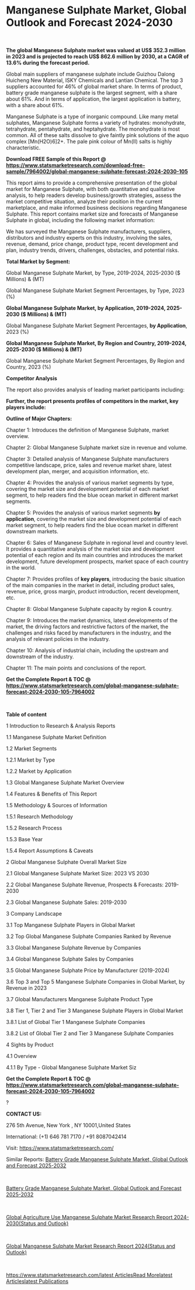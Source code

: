 <h1>Manganese Sulphate Market, Global Outlook and Forecast 2024-2030</h1><br/><p><strong>The global Manganese Sulphate market was valued at US$ 352.3 million in 2023 and is projected to reach US$ 862.6 million by 2030, at a <strong>CAGR</strong> of 13.6% during the forecast period.</strong></p>
 
 
 
 <p>Global main suppliers of manganese sulphate include Guizhou Dalong Huicheng New Material, ISKY Chemicals and Lantian Chemical. The top 3 suppliers accounted for 46% of global market share. In terms of product, battery grade manganese sulphate is the largest segment, with a share about 61%. And in terms of application, the largest application is battery, with a share about 61%.</p>
 
 
 
 <p>Manganese Sulphate is a type of inorganic compound. Like many metal sulphates, Manganese Sulphate forms a variety of hydrates: monohydrate, tetrahydrate, pentahydrate, and heptahydrate. The monohydrate is most common. All of these salts dissolve to give faintly pink solutions of the aquo complex [Mn(H2O)6]2+. The pale pink colour of Mn(II) salts is highly characteristic.</p>
 
 
 
 <p><strong>Download FREE Sample of this Report @ <a href="https://www.statsmarketresearch.com/download-free-sample/7964002/global-manganese-sulphate-forecast-2024-2030-105">https://www.statsmarketresearch.com/download-free-sample/7964002/global-manganese-sulphate-forecast-2024-2030-105</a></strong></p>
 
 
 
 <p>This report aims to provide a comprehensive presentation of the global market for Manganese Sulphate, with both quantitative and qualitative analysis, to help readers develop business/growth strategies, assess the market competitive situation, analyze their position in the current marketplace, and make informed business decisions regarding Manganese Sulphate. This report contains market size and forecasts of Manganese Sulphate in global, including the following market information:</p>
 
 
 
 <p>We has surveyed the Manganese Sulphate manufacturers, suppliers, distributors and industry experts on this industry, involving the sales, revenue, demand, price change, product type, recent development and plan, industry trends, drivers, challenges, obstacles, and potential risks.</p>
 
 
 
 <p><strong>Total Market by Segment:</strong></p>
 
 
 
 <p>Global Manganese Sulphate Market, by Type, 2019-2024, 2025-2030 ($ Millions) & (MT)</p>
 
 
 
 <p>Global Manganese Sulphate Market Segment Percentages, by Type, 2023 (%)</p>
 
 
 
 <p><strong>Global Manganese Sulphate Market, <strong>by Application</strong>, 2019-2024, 2025-2030 ($ Millions) & (MT)</strong></p>
 
 
 
 <p>Global Manganese Sulphate Market Segment Percentages, <strong>by Application</strong>, 2023 (%)</p>
 
 
 
 <p><strong>Global Manganese Sulphate Market, By Region and Country, 2019-2024, 2025-2030 ($ Millions) & (MT)</strong></p>
 
 
 
 <p>Global Manganese Sulphate Market Segment Percentages, By Region and Country, 2023 (%)</p>
 
 
 
 <p><strong>Competitor Analysis</strong></p>
 
 
 
 <p>The report also provides analysis of leading market participants including:</p>
 
 
 
 <p><strong>Further, the report presents profiles of competitors in the market, <strong>key players</strong> include:</strong></p>
 
 
 
 <p><strong>Outline of Major Chapters:</strong></p>
 
 
 
 <p>Chapter 1: Introduces the definition of Manganese Sulphate, market overview.</p>
 
 
 
 <p>Chapter 2: Global Manganese Sulphate market size in revenue and volume.</p>
 
 
 
 <p>Chapter 3: Detailed analysis of Manganese Sulphate manufacturers competitive landscape, price, sales and revenue market share, latest development plan, merger, and acquisition information, etc.</p>
 
 
 
 <p>Chapter 4: Provides the analysis of various market segments by type, covering the market size and development potential of each market segment, to help readers find the blue ocean market in different market segments.</p>
 
 
 
 <p>Chapter 5: Provides the analysis of various market segments <strong>by application</strong>, covering the market size and development potential of each market segment, to help readers find the blue ocean market in different downstream markets.</p>
 
 
 
 <p>Chapter 6: Sales of Manganese Sulphate in regional level and country level. It provides a quantitative analysis of the market size and development potential of each region and its main countries and introduces the market development, future development prospects, market space of each country in the world.</p>
 
 
 
 <p>Chapter 7: Provides profiles of <strong>key players</strong>, introducing the basic situation of the main companies in the market in detail, including product sales, revenue, price, gross margin, product introduction, recent development, etc.</p>
 
 
 
 <p>Chapter 8: Global Manganese Sulphate capacity by region & country.</p>
 
 
 
 <p>Chapter 9: Introduces the market dynamics, latest developments of the market, the driving factors and restrictive factors of the market, the challenges and risks faced by manufacturers in the industry, and the analysis of relevant policies in the industry.</p>
 
 
 
 <p>Chapter 10: Analysis of industrial chain, including the upstream and downstream of the industry.</p>
 
 
 
 <p>Chapter 11: The main points and conclusions of the report.</p>
 
 
 
 <div><b>Get the Complete Report & TOC @ <a href="https://www.statsmarketresearch.com/global-manganese-sulphate-forecast-2024-2030-105-7964002">https://www.statsmarketresearch.com/global-manganese-sulphate-forecast-2024-2030-105-7964002</a></b></div>
 
 
 
 <p><br />
 
 <b>Table of content</b></p>
 
 
 
 <p>1 Introduction to Research & Analysis Reports<br />
 
 1.1 Manganese Sulphate Market Definition<br />
 
 1.2 Market Segments<br />
 
 1.2.1 Market by Type<br />
 
 1.2.2 Market by Application<br />
 
 1.3 Global Manganese Sulphate Market Overview<br />
 
 1.4 Features & Benefits of This Report<br />
 
 1.5 Methodology & Sources of Information<br />
 
 1.5.1 Research Methodology<br />
 
 1.5.2 Research Process<br />
 
 1.5.3 Base Year<br />
 
 1.5.4 Report Assumptions & Caveats<br />
 
 2 Global Manganese Sulphate Overall Market Size<br />
 
 2.1 Global Manganese Sulphate Market Size: 2023 VS 2030<br />
 
 2.2 Global Manganese Sulphate Revenue, Prospects & Forecasts: 2019-2030<br />
 
 2.3 Global Manganese Sulphate Sales: 2019-2030<br />
 
 3 Company Landscape<br />
 
 3.1 Top Manganese Sulphate Players in Global Market<br />
 
 3.2 Top Global Manganese Sulphate Companies Ranked by Revenue<br />
 
 3.3 Global Manganese Sulphate Revenue by Companies<br />
 
 3.4 Global Manganese Sulphate Sales by Companies<br />
 
 3.5 Global Manganese Sulphate Price by Manufacturer (2019-2024)<br />
 
 3.6 Top 3 and Top 5 Manganese Sulphate Companies in Global Market, by Revenue in 2023<br />
 
 3.7 Global Manufacturers Manganese Sulphate Product Type<br />
 
 3.8 Tier 1, Tier 2 and Tier 3 Manganese Sulphate Players in Global Market<br />
 
 3.8.1 List of Global Tier 1 Manganese Sulphate Companies<br />
 
 3.8.2 List of Global Tier 2 and Tier 3 Manganese Sulphate Companies<br />
 
 4 Sights by Product<br />
 
 4.1 Overview<br />
 
 4.1.1 By Type - Global Manganese Sulphate Market Siz</p>
 
 
 
 <div><b>Get the Complete Report & TOC @ <a href="https://www.statsmarketresearch.com/global-manganese-sulphate-forecast-2024-2030-105-7964002">https://www.statsmarketresearch.com/global-manganese-sulphate-forecast-2024-2030-105-7964002</a></b></div>
 
 
 
 <p>? </p>
 
 
 
 <p><b>CONTACT US:</b><br />
 
 276 5th Avenue, New York , NY 10001,United States<br />
 
 International: (+1) 646 781 7170 / +91 8087042414<br />
 
 Visit: <a href="https://www.statsmarketresearch.com/">https://www.statsmarketresearch.com/</a><br />
 
 Similar Reports: <a href="https://www.statsmarketresearch.com/global-manganese-sulphate-forecast-2024-2030-105-7964002">Battery Grade Manganese Sulphate Market, Global Outlook and Forecast 2025-2032 </a><br />
 
 <br />
 
 <a href="https://www.statsmarketresearch.com/global-manganese-sulphate-forecast-2024-2030-105-7964002">Battery Grade Manganese Sulphate Market, Global Outlook and Forecast 2025-2032 </a><br />
 
 <br />
 
 <a href="https://www.statsmarketresearch.com/global-manganese-sulphate-forecast-2024-2030-105-7964002">Global Agriculture Use Manganese Sulphate Market Research Report 2024-2030(Status and Outlook)</a><br />
 
 <br />
 
 <a href="https://www.statsmarketresearch.com/global-manganese-sulphate-forecast-2024-2030-105-7964002">Global Manganese Sulphate Market Research Report 2024(Status and Outlook)</a><br />
 
 <br />
 
 <a href="https://gyeongbokgung.com">https://www.statsmarketresearch.com/</a><a href="https://hallyeomaritime.com">latest Articles</a><a href="https://jingwansa.com">Read More</a><a href="https://nguoiviet.jp/">latest Articles</a><a href="https://www.intelmarketresearch.com/">latest Publications</a></p>